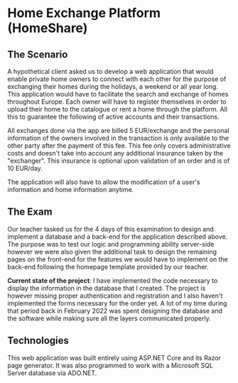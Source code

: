 # Home Exchange Platform (HomeShare)

## The Scenario

A hypothetical client asked us to develop a web application that would enable private home owners to connect with each other for the purpose of exchanging their homes during the holidays, a weekend or all year long. This application would have to facilitate the search and exchange of homes throughout Europe.
Each owner will have to register themselves in order to upload their home to the catalogue or rent a home through the platform. All this to guarantee the following of active accounts and their transactions.

All exchanges done via the app are billed 5 EUR/exchange and the personal information of the owners involved in the transaction is only available to the other party after the payment of this fee. This fee only covers administrative costs and doesn't take into account any additional insurance taken by the "exchanger". This insurance is optional upon validation of an order and is of 10 EUR/day.

The application will also have to allow the modification of a user's information and home information anytime.

## The Exam

Our teacher tasked us for the 4 days of this examination to design and implement a database and a back-end for the application described above. The purpose was to test our logic and programming ability server-side however we were also given the additional task to design the remaining pages on the front-end for the features we would have to implement on the back-end following the homepage template provided by our teacher.

**Current state of the project**: I have implemented the code necessary to display the information in the database that I created. The project is however missing proper authentication and registration and I also haven't implemented the forms necessary for the order yet. A lot of my time during that period back in February 2022 was spent designing the database and the software while making sure all the layers communicated properly.

## Technologies

This web application was built entirely using ASP.NET Core and its Razor page generator. It was also programmed to work with a Microsoft SQL Server database via ADO.NET.
